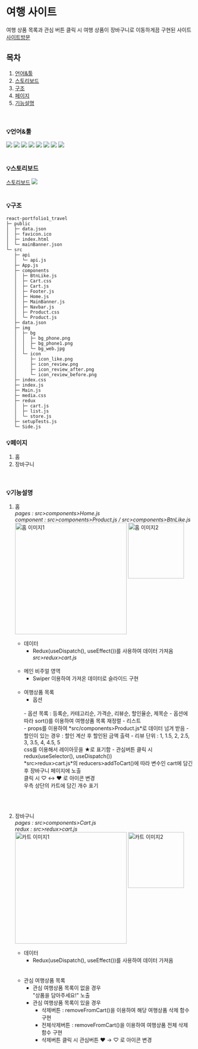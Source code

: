 # 여행 사이트
여행 상품 목록과 관심 버튼 클릭 시 여행 상품이 장바구니로 이동하게끔 구현된 사이트<br />
[사이트방문](http://ys-react-travel2.s3-website.ap-northeast-2.amazonaws.com/)
## 목차
1. [언어&#x0026;툴](#언어&툴)
2. [스토리보드](#스토리보드)
3. [구조](#구조)
4. [페이지](#페이지)
5. [기능설명](#기능설명)

<br />

### 💡언어&#x0026;툴
<img src="https://img.shields.io/badge/HTML5-E34F26?style=E34F26&logo=HTML5&logoColor=fff"/> <img src="https://img.shields.io/badge/CSS3-1572B6?style=1572B6&logo=CSS3&logoColor=fff"/> <img src="https://img.shields.io/badge/JavaScript-F7DF1E?style=F7DF1E&logo=JavaScript&logoColor=333"/> <img src="https://img.shields.io/badge/Node.js-339933?style=339933&logo=Node.js&logoColor=fff"/> <img src="https://img.shields.io/badge/npm-CB3837?style=CB3837&logo=npm&logoColor=fff"/> <img src="https://img.shields.io/badge/React-61DAFB?style=61DAFB&logo=React&logoColor=fff"/> <img src="https://img.shields.io/badge/Redux-764ABC?style=764ABC&logo=Redux&logoColor=fff"/> <img src="https://img.shields.io/badge/vercel-000000?style=000000&logo=vercel&logoColor=fff"/>
<br />
<br />

### 💡스토리보드
[스토리보드](https://www.figma.com/file/RqsSkB3KWHsYogsMbICpse/%EB%A6%AC%EC%95%A1%ED%8A%B8%ED%8F%AC%ED%8A%B8%ED%8F%B4%EB%A6%AC%EC%98%A41-%EC%97%AC%ED%96%89%EC%83%81%ED%92%88%EC%82%AC%EC%9D%B4%ED%8A%B8?node-id=0-1&t=07KLDKB0D2u0bcnm-0)
<img src="https://img.shields.io/badge/figma-F24E1E?style=000000&logo=figma&logoColor=fff"/>
<br />
<br />

### 💡구조
```
react-portfolio1_travel
├─ public
│  ├─ data.json
│  ├─ favicon.ico
│  ├─ index.html
│  └─ mainBanner.json
└─ src
   ├─ api
   │  └─ api.js
   ├─ App.js
   ├─ components
   │  ├─ BtnLike.js
   │  ├─ Cart.css
   │  ├─ Cart.js
   │  ├─ Footer.js
   │  ├─ Home.js
   │  ├─ MainBanner.js
   │  ├─ Navbar.js
   │  ├─ Product.css
   │  └─ Product.js
   ├─ data.json
   ├─ img
   │  ├─ bg
   │  │  ├─ bg_phone.png
   │  │  ├─ bg_phone1.png
   │  │  └─ bg_web.jpg
   │  └─ icon
   │     ├─ icon_like.png
   │     ├─ icon_review.png
   │     ├─ icon_review_after.png
   │     └─ icon_review_before.png
   ├─ index.css
   ├─ index.js
   ├─ Main.js
   ├─ media.css
   ├─ redux
   │  ├─ cart.js
   │  ├─ list.js
   │  └─ store.js
   ├─ setupTests.js
   └─ Side.js

```

### 💡페이지
  1. 홈
  2. 장바구니
<br />

### 💡기능설명
  1. 홈<br />
  *pages : src>components>Home.js*<br />
  *component : src>components>Product.js / src>components>BtnLike.js*<br />
    <img src="https://ys-react-travel2.s3.ap-northeast-2.amazonaws.com/git/home1.png" alt="홈 이미지1" width="300" style="vertical-align: top" />
    <img src="https://ys-react-travel2.s3.ap-northeast-2.amazonaws.com/git/home2.png" alt="홈 이미지2" width="150" />

      - 데이터
        - Redux(useDispatch(), useEffect())를 사용하여 데이터 가져옴<br />
          *src>redux>cart.js*
      <br /><br />
      - 메인 비주얼 영역
        - Swiper 이용하여 가져온 데이터로 슬라이드 구현
      <br /><br />
      - 여행상품 목록
        - 옵션
        <br />
          - 옵션 목록 : 등록순, 카테고리순, 가격순, 리뷰순, 할인율순, 제목순
          - 옵션에 따라 sort()를 이용하여 여행상품 목록 재정렬
        - 리스트
        <br />
          - props를 이용하여 *src/components>Product.js*로 데이터 넘겨 받음
          - 할인이 있는 경우 : 할인 계산 후 할인된 금액 출력
          - 리뷰 단위 : 1, 1.5, 2, 2.5, 3, 3.5, 4, 4.5, 5<br />
            css를 이용해서 레이아웃을 ★로 표기함
          - 관심버튼 클릭 시<br />
            redux(useSelector(), useDispatch())<br />
            *src>redux>cart.js*의 reducers>addToCart()에 따라 변수인 cart에 담긴 후 장바구니 페이지에 노출<br />
            클릭 시 ♡ ↔ ♥ 로 아이콘 변경<br />
            우측 상단의 카트에 담긴 개수 표기            
<br />
<br />

  2. 장바구니<br/>
    *pages : src>components>Cart.js* <br />
    *redux : src>redux>cart.js*<br />
    <img src="https://ys-react-travel2.s3.ap-northeast-2.amazonaws.com/git/cart1.png" alt="카트 이미지1" width="300" style="vertical-align: top" />
    <img src="https://ys-react-travel2.s3.ap-northeast-2.amazonaws.com/git/cart2.png" alt="카트 이미지2" width="150" />

      - 데이터
        - Redux(useDispatch(), useEffect())를 사용하여 데이터 가져옴<br />
        <br /><br />
      - 관심 여행상품 목록
        - 관심 여행상품 목록이 없을 경우<br />
          "상품을 담아주세요!" 노출
        - 관심 여행상품 목록이 있을 경우<br />
          - 삭제버튼 : removeFromCart()을 이용하여 해당 여행상품 삭제 함수 구현
          - 전체삭제버튼 : removeFromCart()을 이용하여 여행상품 전체 삭제 함수 구현
          - 삭제버튼 클릭 시 관심버튼 ♥ → ♡ 로 아이콘 변경
          
        
